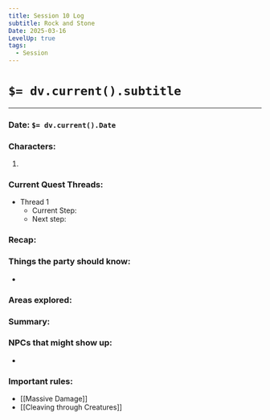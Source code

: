 ```yaml
---
title: Session 10 Log
subtitle: Rock and Stone
Date: 2025-03-16
LevelUp: true
tags:
  - Session
---
```

# `$= dv.current().subtitle`
---
### Date: `$= dv.current().Date`

### Characters:

1. 

### Current Quest Threads:

- Thread 1
	- Current Step: 
	- Next step: 

### Recap:



### Things the party should know:

- 

### Areas explored:



### Summary:



### NPCs that might show up:

- 

### Important rules:

 - [[Massive Damage]]
 - [[Cleaving through Creatures]]






